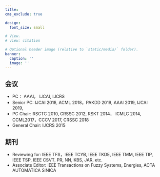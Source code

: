```yaml
---
title: 
cms_exclude: true

design:
  font_size: small

# View.
# view: citation

# Optional header image (relative to `static/media/` folder).
banner:
  caption: ''
  image: ''
---
```

## 会议
- PC： AAAI， IJCAI, IJCRS
- Senior PC: IJCAI 2018, ACML 2018，PAKDD 2019, AAAI 2019, IJCAI 2019,
- PC Chair: RSCTC 2010, CRSSC 2012, RSKT 2014， ICMLC 2014, CCML2017，CCCV 2017, CRSSC 2018
- General Chair: IJCRS 2015

## 期刊
- Reviewing for: IEEE TFS，IEEE TCYB, IEEE TKDE, IEEE TMM, IEEE TIP, IEEE TSP, IEEE CSVT, PR, NN, KBS, JAR, etc.
- Associate Editor: IEEE Transactions on Fuzzy Systems, Energies, ACTA AUTOMATICA SINICA